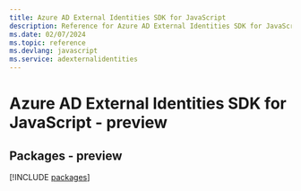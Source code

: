 ```yaml
---
title: Azure AD External Identities SDK for JavaScript
description: Reference for Azure AD External Identities SDK for JavaScript
ms.date: 02/07/2024
ms.topic: reference
ms.devlang: javascript
ms.service: adexternalidentities
---
```

# Azure AD External Identities SDK for JavaScript - preview
## Packages - preview
[!INCLUDE [packages](ad-external-identities-index.md)]